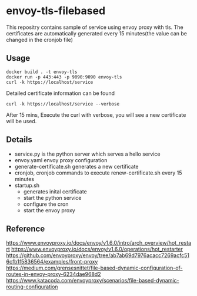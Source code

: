 # envoy-tls-filebased

This repositry contains sample of service using envoy proxy with tls. The certificates are automatically generated every 15 minutes(the value can be changed in the cronjob file) 

## Usage
    docker build . -t envoy-tls
    docker run -p 443:443 -p 9090:9090 envoy-tls
    curl -k https://localhost/service

Detailed certificate information can be found

    curl -k https://localhost/service --verbose

After 15 mins, Execute the curl with verbose, you will see a new certificate will be used.

## Details

- service.py is the python server which serves a hello service
- envoy.yaml envoy proxy configuration
- generate-certificate.sh generates a new certificate
- cronjob, cronjob commands to execute renew-certificate.sh every 15 minutes
- startup.sh
  - generates inital certificate
  - start the python service
  - configure the cron
  - start the envoy proxy

## Reference

https://www.envoyproxy.io/docs/envoy/v1.6.0/intro/arch_overview/hot_restart
https://www.envoyproxy.io/docs/envoy/v1.6.0/operations/hot_restarter
https://github.com/envoyproxy/envoy/tree/ab7ab69d7976acacc7269acfc516cfb1f5836564/examples/front-proxy 
https://medium.com/grensesnittet/file-based-dynamic-configuration-of-routes-in-envoy-proxy-6234dae968d2
https://www.katacoda.com/envoyproxy/scenarios/file-based-dynamic-routing-configuration
